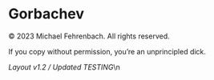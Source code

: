 # Gorbachev

© 2023 Michael Fehrenbach. All rights reserved.

If you copy without permission, you’re an unprincipled dick.

*Layout v1.2 / Updated TESTING*\n